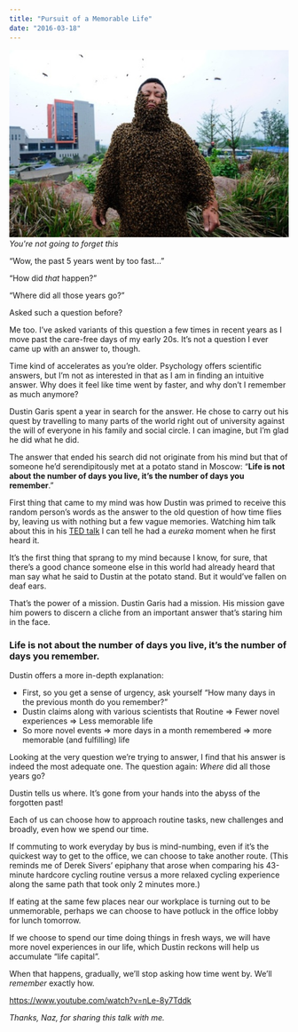 ```yaml
---
title: "Pursuit of a Memorable Life"
date: "2016-03-18"
---
```


![You're not going to forget this](images/bee-guy.jpg)
_You're not going to forget this_

“Wow, the past 5 years went by too fast…”

“How did _that_ happen?”

“Where did all those years go?”

Asked such a question before?

Me too. I’ve asked variants of this question a few times in recent years as I move past the care-free days of my early 20s. It’s not a question I ever came up with an answer to, though.

Time kind of accelerates as you’re older. Psychology offers scientific answers, but I’m not as interested in that as I am in finding an intuitive answer. Why does it feel like time went by faster, and why don’t I remember as much anymore?

Dustin Garis spent a year in search for the answer. He chose to carry out his quest by travelling to many parts of the world right out of university against the will of everyone in his family and social circle. I can imagine, but I’m glad he did what he did.

The answer that ended his search did not originate from his mind but that of someone he’d serendipitously met at a potato stand in Moscow: “**Life is not about the number of days you live, it’s the number of days you remember**.”

First thing that came to my mind was how Dustin was primed to receive this random person’s words as the answer to the old question of how time flies by, leaving us with nothing but a few vague memories. Watching him talk about this in his [TED talk](https://www.youtube.com/watch?v=nLe-8y7Tddk) I can tell he had a _eureka_ moment when he first heard it.

It’s the first thing that sprang to my mind because I know, for sure, that there’s a good chance someone else in this world had already heard that man say what he said to Dustin at the potato stand. But it would’ve fallen on deaf ears.

That’s the power of a mission. Dustin Garis had a mission. His mission gave him powers to discern a cliche from an important answer that’s staring him in the face.

### Life is not about the number of days you live, it’s the number of days you remember.

Dustin offers a more in-depth explanation:

- First, so you get a sense of urgency, ask yourself “How many days in the previous month do you remember?”
- Dustin claims along with various scientists that Routine => Fewer novel experiences => Less memorable life
- So more novel events => more days in a month remembered => more memorable (and fulfilling) life

Looking at the very question we’re trying to answer, I find that his answer is indeed the most adequate one. The question again: _Where_ did all those years go?

Dustin tells us where. It’s gone from your hands into the abyss of the forgotten past!

Each of us can choose how to approach routine tasks, new challenges and broadly, even how we spend our time.

If commuting to work everyday by bus is mind-numbing, even if it’s the quickest way to get to the office, we can choose to take another route. (This reminds me of Derek Sivers’ epiphany that arose when comparing his 43-minute hardcore cycling routine versus a more relaxed cycling experience along the same path that took only 2 minutes more.)

If eating at the same few places near our workplace is turning out to be unmemorable, perhaps we can choose to have potluck in the office lobby for lunch tomorrow.

If we choose to spend our time doing things in fresh ways, we will have more novel experiences in our life, which Dustin reckons will help us accumulate “life capital”.

When that happens, gradually, we’ll stop asking how time went by. We’ll _remember_ exactly how.

https://www.youtube.com/watch?v=nLe-8y7Tddk

_Thanks, Naz, for sharing this talk with me._
